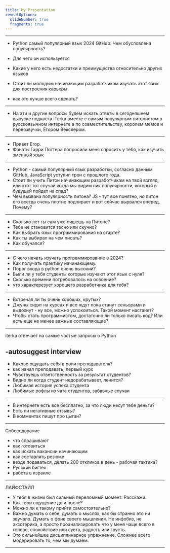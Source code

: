 ```yaml
---
title: My Presentation
revealOptions:
  slideNumber: true
  fragments: true
---
```

---
- Python самый популярный язык 2024 GitHub. Чем обусловлена популярность? 
  
- Для чего он используется
  
- Какие у него есть недостатки и преимущества относительно других языков 
  
- Стоит ли молодым начинающим разработчикам изучать этот язык для построения карьеры
  
- как это лучше всего сделать?
---
- На эти и другие вопросы будем искать ответы в сегодняшнем выпуске подкаста iTerka вместе с самым популярным питонистом в русскоязычном интернете а по совместительству, королем мемов и переозвучки, Егором Векслером. 
---
- Привет Егор. 
- Фанаты Гарри Поттера попросили меня спросить у тебя, как изучить змеиный язык
---
- Python - самый популярный язык разработки, согласно данным GitHub, JavaScript уступил трон с прошлого года.
- Стоит ли учить Питон начинающим разработчикам на твой взгляд, или этот тот случай когда мы видим пик популярности, который в будущей пойдет на спад?
- Чем вызвана популярность питона? JS - тут все понятно, но питон его всегда очень плотно подпирает и вот сейчас вырвался вперед. Почему?
---
- Сколько лет ты сам уже пишешь на Питоне?
- Тебе не становится тесно или скучно? 
- Как выбрать язык программирования на старте?
- Как ты выбирал на чем писать?
- Как обучался?
---
- С чего начать изучать программирование в 2024? 
- Как получать практику начинающему.
- Порог входа в python очень высокий?
- Были ли у тебя студенты которые изучают этот язык с нуля?
- Сколько времени потребовалось на освоение?
- что характерезует хорошего разработчика для тебя?
---
- Встречал ли ты очень хороших, крутых?
- Джуны сидят на курсах и все ждут пока станут сеньорами и выдохнут - ну все, можно успокоиться.
  Такой момент настанет?
- Чтобы стать программистом, достаточно ли только писать код?
  Или есть еще не менее важные составляющие?
---
iterka отвечает на самые частые запросы о Python

-autosuggest interview
---
- Каково ощущать себя в роли преподавателя?
- как начал преподавать, первый курс
- Чувствуешь ответственность за результат студентов?
- Видно ли когда студент недорабатывает, ленится?
- Любимая история успеха студента
- Любимые рофлы из чата студентов, забавные случаи
---
- В интернете есть все бесплатно, за что люди несут тебе деньги?
- Есть ли негативные отзывы?
- В комментах пишут про цыган?
---
Собеседование
- что спрашивают
- как готовиться
- как искать вакансии начинающим
- как составлять резюме
- везде подаваться, делать 200 откликов в день - рабочая тактика?
- Русский бигтех
- работа в израиле
---

ЛАЙФСТАЙЛ
- У тебя в жизни был сильный переломный момент.
  Расскажи.
- Как твои ощущение до и после?
- Можно ли к такому прийти самостоятельно?
- Важно думать о себе, думать о мыслях, как бы странно это ни звучало. Думать о фоне своего мышления. Не инфобиз, не экзотерика, а просто проанализировать что у меня чаще всего в голове, спокойствие или суета, радость или грусть.
- Это сильнейшее дисциплинарное упражнение. Сложнее всего модерировать то, чем мы думаем.

---
